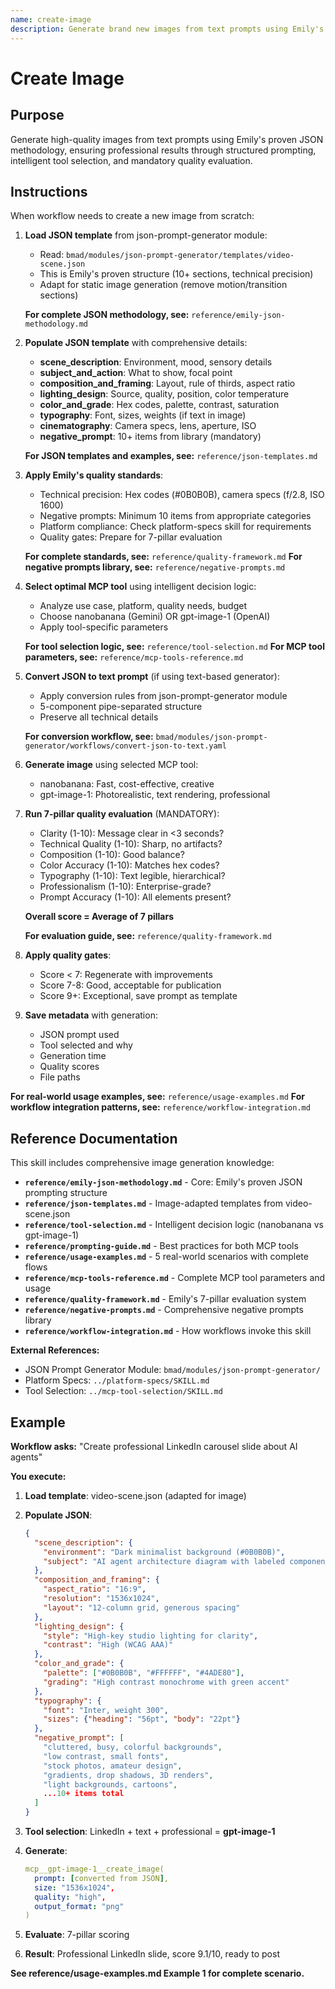 ```yaml
---
name: create-image
description: Generate brand new images from text prompts using Emily's proven JSON methodology. Applies 7-pillar quality framework, intelligent tool selection (nanobanana or gpt-image-1), and professional standards. Use when workflow needs to create images from scratch for any platform.
---
```


# Create Image

## Purpose

Generate high-quality images from text prompts using Emily's proven JSON methodology, ensuring professional results through structured prompting, intelligent tool selection, and mandatory quality evaluation.

## Instructions

When workflow needs to create a new image from scratch:

1. **Load JSON template** from json-prompt-generator module:
   - Read: `bmad/modules/json-prompt-generator/templates/video-scene.json`
   - This is Emily's proven structure (10+ sections, technical precision)
   - Adapt for static image generation (remove motion/transition sections)

   **For complete JSON methodology, see:** `reference/emily-json-methodology.md`

2. **Populate JSON template** with comprehensive details:
   - **scene_description**: Environment, mood, sensory details
   - **subject_and_action**: What to show, focal point
   - **composition_and_framing**: Layout, rule of thirds, aspect ratio
   - **lighting_design**: Source, quality, position, color temperature
   - **color_and_grade**: Hex codes, palette, contrast, saturation
   - **typography**: Font, sizes, weights (if text in image)
   - **cinematography**: Camera specs, lens, aperture, ISO
   - **negative_prompt**: 10+ items from library (mandatory)

   **For JSON templates and examples, see:** `reference/json-templates.md`

3. **Apply Emily's quality standards**:
   - Technical precision: Hex codes (#0B0B0B), camera specs (f/2.8, ISO 1600)
   - Negative prompts: Minimum 10 items from appropriate categories
   - Platform compliance: Check platform-specs skill for requirements
   - Quality gates: Prepare for 7-pillar evaluation

   **For complete standards, see:** `reference/quality-framework.md`
   **For negative prompts library, see:** `reference/negative-prompts.md`

4. **Select optimal MCP tool** using intelligent decision logic:
   - Analyze use case, platform, quality needs, budget
   - Choose nanobanana (Gemini) OR gpt-image-1 (OpenAI)
   - Apply tool-specific parameters

   **For tool selection logic, see:** `reference/tool-selection.md`
   **For MCP tool parameters, see:** `reference/mcp-tools-reference.md`

5. **Convert JSON to text prompt** (if using text-based generator):
   - Apply conversion rules from json-prompt-generator module
   - 5-component pipe-separated structure
   - Preserve all technical details

   **For conversion workflow, see:** `bmad/modules/json-prompt-generator/workflows/convert-json-to-text.yaml`

6. **Generate image** using selected MCP tool:
   - nanobanana: Fast, cost-effective, creative
   - gpt-image-1: Photorealistic, text rendering, professional

7. **Run 7-pillar quality evaluation** (MANDATORY):
   - Clarity (1-10): Message clear in <3 seconds?
   - Technical Quality (1-10): Sharp, no artifacts?
   - Composition (1-10): Good balance?
   - Color Accuracy (1-10): Matches hex codes?
   - Typography (1-10): Text legible, hierarchical?
   - Professionalism (1-10): Enterprise-grade?
   - Prompt Accuracy (1-10): All elements present?

   **Overall score = Average of 7 pillars**

   **For evaluation guide, see:** `reference/quality-framework.md`

8. **Apply quality gates**:
   - Score < 7: Regenerate with improvements
   - Score 7-8: Good, acceptable for publication
   - Score 9+: Exceptional, save prompt as template

9. **Save metadata** with generation:
   - JSON prompt used
   - Tool selected and why
   - Generation time
   - Quality scores
   - File paths

**For real-world usage examples, see:** `reference/usage-examples.md`
**For workflow integration patterns, see:** `reference/workflow-integration.md`

## Reference Documentation

This skill includes comprehensive image generation knowledge:

- **`reference/emily-json-methodology.md`** - Core: Emily's proven JSON prompting structure
- **`reference/json-templates.md`** - Image-adapted templates from video-scene.json
- **`reference/tool-selection.md`** - Intelligent decision logic (nanobanana vs gpt-image-1)
- **`reference/prompting-guide.md`** - Best practices for both MCP tools
- **`reference/usage-examples.md`** - 5 real-world scenarios with complete flows
- **`reference/mcp-tools-reference.md`** - Complete MCP tool parameters and usage
- **`reference/quality-framework.md`** - Emily's 7-pillar evaluation system
- **`reference/negative-prompts.md`** - Comprehensive negative prompts library
- **`reference/workflow-integration.md`** - How workflows invoke this skill

**External References:**
- JSON Prompt Generator Module: `bmad/modules/json-prompt-generator/`
- Platform Specs: `../platform-specs/SKILL.md`
- Tool Selection: `../mcp-tool-selection/SKILL.md`

## Example

**Workflow asks:** "Create professional LinkedIn carousel slide about AI agents"

**You execute:**

1. **Load template**: video-scene.json (adapted for image)
2. **Populate JSON**:
   ```json
   {
     "scene_description": {
       "environment": "Dark minimalist background (#0B0B0B)",
       "subject": "AI agent architecture diagram with labeled components"
     },
     "composition_and_framing": {
       "aspect_ratio": "16:9",
       "resolution": "1536x1024",
       "layout": "12-column grid, generous spacing"
     },
     "lighting_design": {
       "style": "High-key studio lighting for clarity",
       "contrast": "High (WCAG AAA)"
     },
     "color_and_grade": {
       "palette": ["#0B0B0B", "#FFFFFF", "#4ADE80"],
       "grading": "High contrast monochrome with green accent"
     },
     "typography": {
       "font": "Inter, weight 300",
       "sizes": {"heading": "56pt", "body": "22pt"}
     },
     "negative_prompt": [
       "cluttered, busy, colorful backgrounds",
       "low contrast, small fonts",
       "stock photos, amateur design",
       "gradients, drop shadows, 3D renders",
       "light backgrounds, cartoons",
       ...10+ items total
     ]
   }
   ```

3. **Tool selection**: LinkedIn + text + professional = **gpt-image-1**

4. **Generate**:
   ```yaml
   mcp__gpt-image-1__create_image(
     prompt: [converted from JSON],
     size: "1536x1024",
     quality: "high",
     output_format: "png"
   )
   ```

5. **Evaluate**: 7-pillar scoring

6. **Result**: Professional LinkedIn slide, score 9.1/10, ready to post

**See reference/usage-examples.md Example 1 for complete scenario.**
